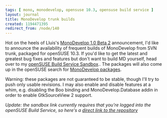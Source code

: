 ```yaml
---
tags: [ mono, monodevelop, opensuse 10.3, opensuse build service ]
layout: journal
title: MonoDevelop trunk builds
created: 1194471395
redirect_from: /node/140
---
```

Hot on the heels of Lluis's [MonoDevelop 1.0 Beta 2](http://foodformonkeys.blogspot.com/2007/11/monodevelop-beta-2.html) announcement, I'd like to announce the availability of frequent builds of MonoDevelop from SVN trunk, packaged for openSUSE 10.3. If you'd like to get the latest and greatest bug fixes and features but don't want to build MD yourself, head over to my [openSUSE Build Service Sandbox](https://build.opensuse.org/project/show?project=home%3AMJHutchinson)..<!--break--> The packages will also come up in the openSUSE search for [MonoDevelop packages](http://software.opensuse.org/search?p=1&q=monodevelop&baseproject=openSUSE%3A10.3).

Warning: these packages are not guaranteed to be stable, though I'll try to push only usable revisions. I may also enable and disable features at a whim, e.g. disabling the Boo binding and MonoDevelop.Database addin in order to enable GtkSourceView 2 support.

_Update: the sandbox link currently requires that you're logged into the openSUSE Build Service, so here's a [direct link to the repository](http://download.opensuse.org/repositories/home:/MJHutchinson/openSUSE_10.3)_
